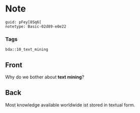 # Note
```
guid: pFey[8Sq6[
notetype: Basic-02d89-e0e22
```

### Tags
```
bda::10_text_mining
```

## Front
Why do we bother about <b>text mining</b>?

## Back
Most knowledge available worldwide ist stored in textual form.
